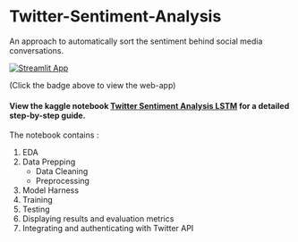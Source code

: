 # Twitter-Sentiment-Analysis
An approach to automatically sort the sentiment behind social media conversations.

[![Streamlit App](https://static.streamlit.io/badges/streamlit_badge_black_white.svg)](https://share.streamlit.io/kritanjalijain/twitter_sentiment_analysis/main/app.py)

(Click the badge above to view the web-app)


#### View the kaggle notebook [Twitter Sentiment Analysis LSTM](https://www.kaggle.com/kritanjalijain/twitter-sentiment-analysis-lstm) for a detailed step-by-step guide. 

The notebook contains :

1. EDA
2. Data Prepping
   * Data Cleaning
   * Preprocessing
4. Model Harness
5. Training
6. Testing
7. Displaying results and evaluation metrics
8. Integrating and authenticating with Twitter API
